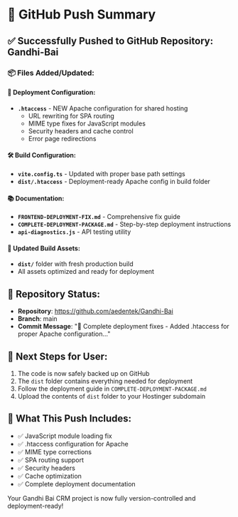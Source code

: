 # 🚀 GitHub Push Summary

## ✅ Successfully Pushed to GitHub Repository: Gandhi-Bai

### 📦 Files Added/Updated:

#### 🔧 Deployment Configuration:
- **`.htaccess`** - NEW Apache configuration for shared hosting
  - URL rewriting for SPA routing
  - MIME type fixes for JavaScript modules
  - Security headers and cache control
  - Error page redirections

#### 🛠️ Build Configuration:
- **`vite.config.ts`** - Updated with proper base path settings
- **`dist/.htaccess`** - Deployment-ready Apache config in build folder

#### 📚 Documentation:
- **`FRONTEND-DEPLOYMENT-FIX.md`** - Comprehensive fix guide
- **`COMPLETE-DEPLOYMENT-PACKAGE.md`** - Step-by-step deployment instructions
- **`api-diagnostics.js`** - API testing utility

#### 🎯 Updated Build Assets:
- **`dist/`** folder with fresh production build
- All assets optimized and ready for deployment

## 🔗 Repository Status:
- **Repository**: https://github.com/aedentek/Gandhi-Bai
- **Branch**: main
- **Commit Message**: "🔧 Complete deployment fixes - Added .htaccess for proper Apache configuration..."

## 🚀 Next Steps for User:
1. The code is now safely backed up on GitHub
2. The `dist` folder contains everything needed for deployment
3. Follow the deployment guide in `COMPLETE-DEPLOYMENT-PACKAGE.md`
4. Upload the contents of `dist` folder to your Hostinger subdomain

## 🎉 What This Push Includes:
- ✅ JavaScript module loading fix
- ✅ .htaccess configuration for Apache
- ✅ MIME type corrections
- ✅ SPA routing support
- ✅ Security headers
- ✅ Cache optimization
- ✅ Complete deployment documentation

Your Gandhi Bai CRM project is now fully version-controlled and deployment-ready!
